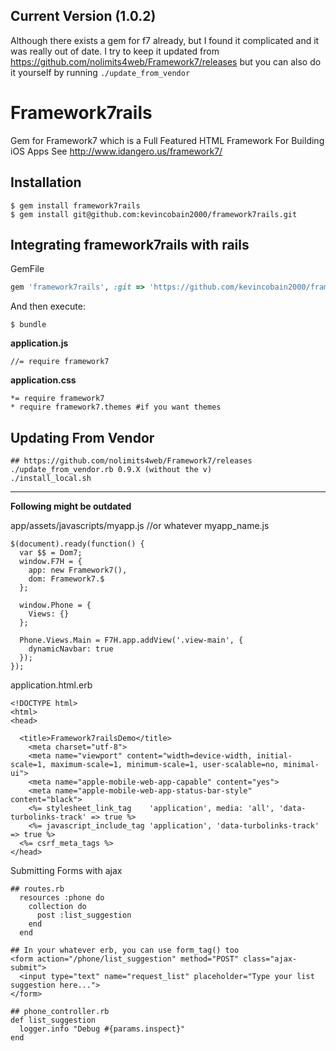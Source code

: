 ## Current Version (1.0.2)

Although there exists a gem for f7 already, but I found it complicated and it was really out of date. I try to keep it updated from https://github.com/nolimits4web/Framework7/releases but you can also do it yourself by running ``./update_from_vendor``

# Framework7rails

Gem for Framework7 which is a Full Featured HTML Framework For Building iOS Apps
See http://www.idangero.us/framework7/

## Installation

    $ gem install framework7rails
    $ gem install git@github.com:kevincobain2000/framework7rails.git

## Integrating framework7rails with rails

GemFile

```ruby
gem 'framework7rails', :git => 'https://github.com/kevincobain2000/framework7rails', :branch => 'master' #latest version
```

And then execute:

    $ bundle

**application.js**

```
//= require framework7
```

**application.css**

```
*= require framework7
* require framework7.themes #if you want themes
```

## Updating From Vendor

```
## https://github.com/nolimits4web/Framework7/releases
./update_from_vendor.rb 0.9.X (without the v)
./install_local.sh
```

----

**Following might be outdated**

app/assets/javascripts/myapp.js //or whatever myapp_name.js

```
$(document).ready(function() {
  var $$ = Dom7;
  window.F7H = {
    app: new Framework7(),
    dom: Framework7.$
  };

  window.Phone = {
    Views: {}
  };

  Phone.Views.Main = F7H.app.addView('.view-main', {
    dynamicNavbar: true
  });
});
```

application.html.erb

```
<!DOCTYPE html>
<html>
<head>

  <title>Framework7railsDemo</title>
    <meta charset="utf-8">
    <meta name="viewport" content="width=device-width, initial-scale=1, maximum-scale=1, minimum-scale=1, user-scalable=no, minimal-ui">
    <meta name="apple-mobile-web-app-capable" content="yes">
    <meta name="apple-mobile-web-app-status-bar-style" content="black">
    <%= stylesheet_link_tag    'application', media: 'all', 'data-turbolinks-track' => true %>
    <%= javascript_include_tag 'application', 'data-turbolinks-track' => true %>
  <%= csrf_meta_tags %>
</head>
```

Submitting Forms with ajax

```
## routes.rb
  resources :phone do
    collection do
      post :list_suggestion
    end
  end

## In your whatever erb, you can use form_tag() too
<form action="/phone/list_suggestion" method="POST" class="ajax-submit">
  <input type="text" name="request_list" placeholder="Type your list suggestion here...">
</form>

## phone_controller.rb
def list_suggestion
  logger.info "Debug #{params.inspect}"
end
```
